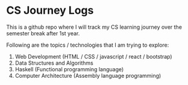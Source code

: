 # CS Journey Logs

This is a github repo where I will track my CS learning journey over the semester break after 1st year.

Following are the topics / technologies that I am trying to explore:

1. Web Development (HTML / CSS / javascript / react / bootstrap)
2. Data Structures and Algorithms
3. Haskell (Functional programming language)
4. Computer Architecture (Assembly language programming)
